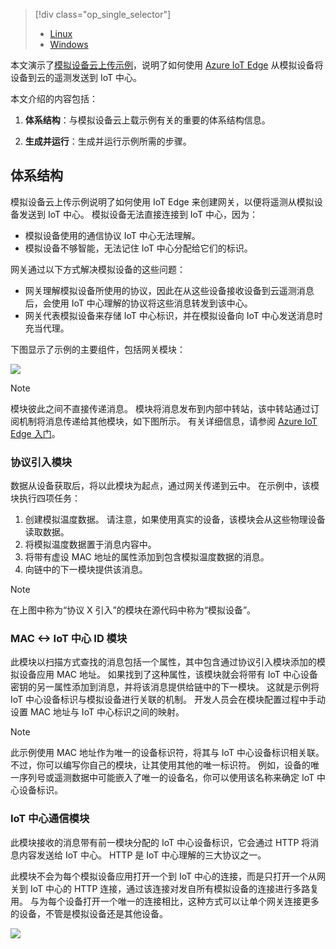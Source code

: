 > [!div class="op_single_selector"]
> * [Linux](../articles/iot-hub/iot-hub-linux-gateway-sdk-simulated-device.md)
> * [Windows](../articles/iot-hub/iot-hub-windows-gateway-sdk-simulated-device.md)
> 
> 

本文演示了[模拟设备云上传示例]，说明了如何使用 [Azure IoT Edge][lnk-sdk] 从模拟设备将设备到云的遥测发送到 IoT 中心。

本文介绍的内容包括：

1. **体系结构**：与模拟设备云上载示例有关的重要的体系结构信息。

2. **生成并运行**：生成并运行示例所需的步骤。

## <a name="architecture"></a>体系结构
模拟设备云上传示例说明了如何使用 IoT Edge 来创建网关，以便将遥测从模拟设备发送到 IoT 中心。 模拟设备无法直接连接到 IoT 中心，因为：

- 模拟设备使用的通信协议 IoT 中心无法理解。
- 模拟设备不够智能，无法记住 IoT 中心分配给它们的标识。

网关通过以下方式解决模拟设备的这些问题：

- 网关理解模拟设备所使用的协议，因此在从这些设备接收设备到云遥测消息后，会使用 IoT 中心理解的协议将这些消息转发到该中心。
- 网关代表模拟设备来存储 IoT 中心标识，并在模拟设备向 IoT 中心发送消息时充当代理。

下图显示了示例的主要组件，包括网关模块：

![][1]

> [!NOTE]
> 模块彼此之间不直接传递消息。 模块将消息发布到内部中转站，该中转站通过订阅机制将消息传递给其他模块，如下图所示。 有关详细信息，请参阅 [Azure IoT Edge 入门][lnk-gw-getstarted]。
> 
> 

### <a name="protocol-ingestion-module"></a>协议引入模块
数据从设备获取后，将以此模块为起点，通过网关传递到云中。 在示例中，该模块执行四项任务：

1. 创建模拟温度数据。 请注意，如果使用真实的设备，该模块会从这些物理设备读取数据。
2. 将模拟温度数据置于消息内容中。
3. 将带有虚设 MAC 地址的属性添加到包含模拟温度数据的消息。
4. 向链中的下一模块提供该消息。

> [!NOTE]
> 在上图中称为“协议 X 引入”的模块在源代码中称为“模拟设备”。
> 
> 

### <a name="mac-lt-gt-iot-hub-id-module"></a>MAC &lt;-&gt; IoT 中心 ID 模块
此模块以扫描方式查找的消息包括一个属性，其中包含通过协议引入模块添加的模拟设备应用 MAC 地址。 如果找到了这种属性，该模块就会将带有 IoT 中心设备密钥的另一属性添加到消息，并将该消息提供给链中的下一模块。 这就是示例将 IoT 中心设备标识与模拟设备进行关联的机制。 开发人员会在模块配置过程中手动设置 MAC 地址与 IoT 中心标识之间的映射。 

> [!NOTE]
> 此示例使用 MAC 地址作为唯一的设备标识符，将其与 IoT 中心设备标识相关联。 不过，你可以编写你自己的模块，让其使用其他的唯一标识符。 例如，设备的唯一序列号或遥测数据中可能嵌入了唯一的设备名，你可以使用该名称来确定 IoT 中心设备标识。
> 
> 

### <a name="iot-hub-communication-module"></a>IoT 中心通信模块
此模块接收的消息带有前一模块分配的 IoT 中心设备标识，它会通过 HTTP 将消息内容发送给 IoT 中心。 HTTP 是 IoT 中心理解的三大协议之一。

此模块不会为每个模拟设备应用打开一个到 IoT 中心的连接，而是只打开一个从网关到 IoT 中心的 HTTP 连接，通过该连接对发自所有模拟设备的连接进行多路复用。 与为每个设备打开一个唯一的连接相比，这种方式可以让单个网关连接更多的设备，不管是模拟设备还是其他设备。

![][2]

<!-- Images -->
[1]: ./media/iot-hub-gateway-sdk-simulated-selector/image1.png
[2]: ./media/iot-hub-gateway-sdk-simulated-selector/image2.png

<!-- Links -->
[模拟设备云上传示例]: https://github.com/Azure/iot-edge/blob/master/samples/simulated_device_cloud_upload/README.md
[lnk-sdk]: https://github.com/Azure/iot-edge
[lnk-gw-getstarted]: ../articles/iot-hub/iot-hub-linux-gateway-sdk-get-started.md